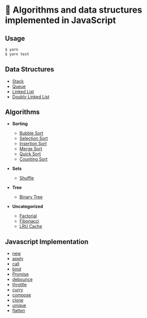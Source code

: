 # 📝 Algorithms and data structures implemented in JavaScript

## Usage

```bash
$ yarn
$ yarn test
```

## Data Structures

- [Stack](src/data-structures/stack)
- [Queue](src/data-structures/queue)
- [Linked List](src/data-structures/linked-list)
- [Doubly Linked List](src/data-structures/doubly-linked-list)

## Algorithms

- **Sorting**

  - [Bubble Sort](src/algorithms/sorting/bubble-sort)
  - [Selection Sort](src/algorithms/sorting/selection-sort)
  - [Insertion Sort](src/algorithms/sorting/insertion-sort)
  - [Merge Sort](src/algorithms/sorting/merge-sort)
  - [Quick Sort](src/algorithms/sorting/quick-sort)
  - [Counting Sort](src/algorithms/sorting/counting-sort)

- **Sets**

  - [Shuffle](src/algorithms/sets/shuffle/)

- **Tree**

  - [Binary Tree](src/algorithms/tree/binary-tree)

- **Uncategorized**

  - [Factorial](src/algorithms/math/factorial)
  - [Fibonacci](src/algorithms/math/fibonacci)
  - [LRU Cache](src/algorithms/uncategorized/lru-cache)

## Javascript Implementation

- [new](src/javascript-implementation/new)
- [apply](src/javascript-implementation/apply)
- [call](src/javascript-implementation/call)
- [bind](src/javascript-implementation/bind)
- [Promise](src/javascript-implementation/Promise)
- [debounce](src/javascript-implementation/debounce)
- [throttle](src/javascript-implementation/throttle)
- [curry](src/javascript-implementation/curry)
- [compose](src/javascript-implementation/compose)
- [clone](src/javascript-implementation/clone)
- [unique](src/javascript-implementation/unique)
- [flatten](src/javascript-implementation/flatten)
